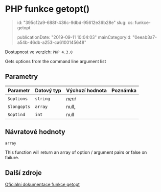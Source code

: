 PHP funkce getopt()
===================

> id: "395c12a9-688f-436c-9dbd-95612e36b28e"
> slug:
> 	cs: funkce-getopt
>
> publicationDate: "2019-09-11 10:04:03"
> mainCategoryId: "0eeab3a7-a54b-46db-a253-ca6100145648"

Dostupnost ve verzích: `PHP 4.3.0`

Gets options from the command line argument list


Parametry
--------------

| Parametr | Datový typ | Výchozí hodnota | Poznámka |
|-----|-----|-----|-----|
| `$options` | `string` | *není* |  |
| `$longopts` | `array` | null, |  |
| `$optind` | `int` | null |  |


Návratové hodnoty
----------------

`array`

This function will return an array of option / argument pairs or false on
failure.

Další zdroje
------------

[Oficiální dokumentace funkce getopt](https://www.php.net/manual/en/function.getopt.php)

